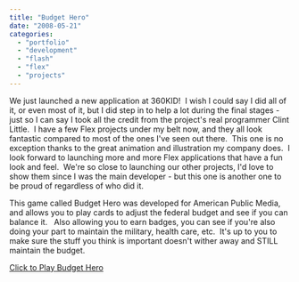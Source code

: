 ```yaml
---
title: "Budget Hero"
date: "2008-05-21"
categories:
  - "portfolio"
  - "development"
  - "flash"
  - "flex"
  - "projects"
---
```


We just launched a new application at 360KID!  I wish I could say I did all of it, or even most of it, but I did step in to help a lot during the final stages - just so I can say I took all the credit from the project's real programmer Clint Little.  I have a few Flex projects under my belt now, and they all look fantastic compared to most of the ones I've seen out there.  This one is no exception thanks to the great animation and illustration my company does.  I look forward to launching more and more Flex applications that have a fun look and feel.  We're so close to launching our other projects, I'd love to show them since I was the main developer - but this one is another one to be proud of regardless of who did it.

This game called Budget Hero was developed for American Public Media, and allows you to play cards to adjust the federal budget and see if you can balance it.   Also allowing you to earn badges, you can see if you're also doing your part to maintain the military, health care, etc.  It's up to you to make sure the stuff you think is important doesn't wither away and STILL maintain the budget.

 [Click to Play Budget Hero](http://marketplace.publicradio.org/features/budget_hero/)
